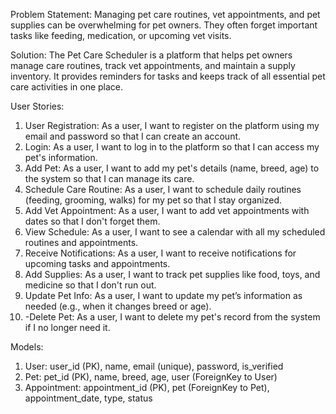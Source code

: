 Problem Statement:
Managing pet care routines, vet appointments, and pet supplies can be overwhelming for pet owners. They often forget important tasks like feeding, medication, or upcoming vet visits.

Solution:
The Pet Care Scheduler is a platform that helps pet owners manage care routines, track vet appointments, and maintain a supply inventory. It provides reminders for tasks and keeps track of all essential pet care activities in one place.


User Stories:
1. User Registration: As a user, I want to register on the platform using my email and password so that I can create an account.
2. Login: As a user, I want to log in to the platform so that I can access my pet's information.
3. Add Pet: As a user, I want to add my pet's details (name, breed, age) to the system so that I can manage its care.
4. Schedule Care Routine: As a user, I want to schedule daily routines (feeding, grooming, walks) for my pet so that I stay organized.
5. Add Vet Appointment: As a user, I want to add vet appointments with dates so that I don't forget them.
6. View Schedule: As a user, I want to see a calendar with all my scheduled routines and appointments.
7. Receive Notifications: As a user, I want to receive notifications for upcoming tasks and appointments.
8. Add Supplies: As a user, I want to track pet supplies like food, toys, and medicine so that I don't run out.
9. Update Pet Info: As a user, I want to update my pet’s information as needed (e.g., when it changes breed or age).
10. -Delete Pet: As a user, I want to delete my pet's record from the system if I no longer need it.

Models:
1. User: user_id (PK), name, email (unique), password, is_verified
2. Pet: pet_id (PK), name, breed, age, user (ForeignKey to User)
3. Appointment: appointment_id (PK), pet (ForeignKey to Pet), appointment_date, type, status
